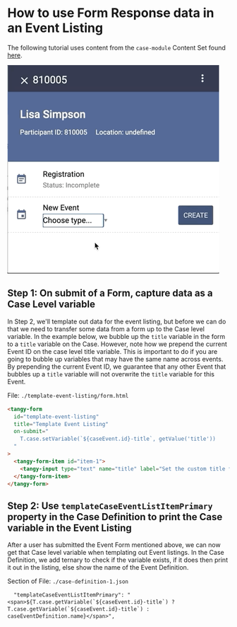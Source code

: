 # How to use Form Response data in an Event Listing

The following tutorial uses content from the `case-module` Content Set found [here](https://github.com/Tangerine-Community/Tangerine/tree/master/content-sets/case-module). 

![how-to-use-form-response-data-in-an-event-listing](./how-to-use-form-response-data-in-an-event-listing.gif)

## Step 1: On submit of a Form, capture data as a Case Level variable
In Step 2, we'll template out data for the event listing, but before we can do that we need to transfer some data from a form up to the Case level variable. In the example below, we bubble up the `title` variable in the form to a `title` variable on the Case. However, note how we prepend the current Event ID on the case level title variable. This is important to do if you are going to bubble up variables that may have the same name across events. By prepending the current Event ID, we guarantee that any other Event that bubbles up a `title` variable will not overwrite the `title` variable for this Event.

File: `./template-event-listing/form.html`
```html 
<tangy-form
  id="template-event-listing"
  title="Template Event Listing"
  on-submit="
    T.case.setVariable(`${caseEvent.id}-title`, getValue('title'))
  "
>
  <tangy-form-item id="item-1">
    <tangy-input type="text" name="title" label="Set the custom title for this event."></tangy-input>
  </tangy-form-item>
</tangy-form>
```

## Step 2: Use `templateCaseEventListItemPrimary` property in the Case Definition to print the Case variable in the Event Listing
After a user has submitted the Event Form mentioned above, we can now get that Case level variable when templating out Event listings. In the Case Definition, we add ternary to check if the variable exists, if it does then print it out in the listing, else show the name of the Event Definition.

Section of File: `./case-definition-1.json`
```
  "templateCaseEventListItemPrimary": "<span>${T.case.getVariable(`${caseEvent.id}-title`) ? T.case.getVariable(`${caseEvent.id}-title`) : caseEventDefinition.name}</span>",
```

